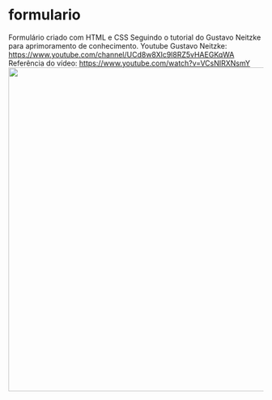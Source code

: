 # formulario
Formulário criado com HTML e CSS
Seguindo o tutorial do Gustavo Neitzke para aprimoramento de conhecimento.
Youtube Gustavo Neitzke: https://www.youtube.com/channel/UCd8w8Xlc9l8RZ5vHAEGKqWA
Referência do vídeo: https://www.youtube.com/watch?v=VCsNIRXNsmY
<img src= "https://cdn.discordapp.com/attachments/938669134890278937/953802595602948176/Captura_de_tela_de_2022-03-16_20-46-03.png" width="640" allow="autoplay"></img>
